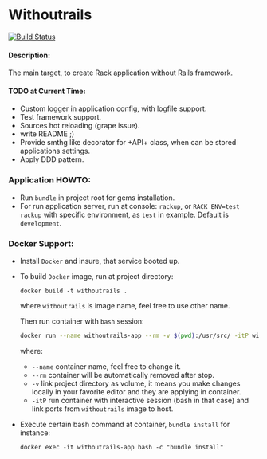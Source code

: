 # Withoutrails

[![Build Status](https://travis-ci.org/antnruban/withoutrails.svg?branch=master)](https://travis-ci.org/antnruban/withoutrails)

#### Description:
The main target, to create Rack application without Rails framework.
#### TODO at Current Time:
* Custom logger in application config, with logfile support.
* Test framework support.
* Sources hot reloading (grape issue).
* write README ;)
* Provide smthg like decorator for +API+ class, when can be stored applications settings.
* Apply DDD pattern.

### Application HOWTO:
* Run `bundle` in project root for gems installation.
* For run application server, run at console:
`rackup`, or `RACK_ENV=test rackup` with specific environment, as `test` in example. Default is `development`.

### Docker Support:
* Install `Docker` and insure, that service booted up.
* To build `Docker` image, run at project directory:

  ```docker build -t withoutrails .```

  where `withoutrails` is image name, feel free to use other name.

  Then run container with `bash` session:

  ```bash
  docker run --name withoutrails-app --rm -v $(pwd):/usr/src/ -itP withoutrails
  ```
  where:
  * `--name` container name, feel free to change it.
  * `--rm` container will be automatically removed after stop.
  * `-v` link project directory as volume, it means you make changes locally in your favorite editor and they are applying in container.
  * `-itP` run container with interactive session (bash in that case) and link ports from `withoutrails` image to host.
* Execute certain bash command at container, `bundle install` for instance:

  ```
  docker exec -it withoutrails-app bash -c "bundle install"
  ```
